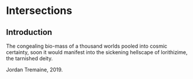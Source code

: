 # Intersections


## Introduction

The congealing bio-mass of a thousand worlds pooled into cosmic certainty, soon it would manifest into the sickening hellscape of lorithizime, the tarnished deity.



Jordan Tremaine, 2019.



